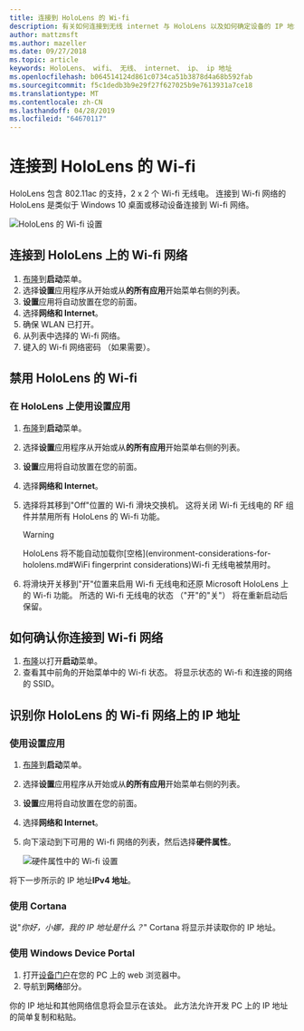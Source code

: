 ```yaml
---
title: 连接到 HoloLens 的 Wi-fi
description: 有关如何连接到无线 internet 与 HoloLens 以及如何确定设备的 IP 地址的说明。
author: mattzmsft
ms.author: mazeller
ms.date: 09/27/2018
ms.topic: article
keywords: HoloLens、 wifi、 无线、 internet、 ip、 ip 地址
ms.openlocfilehash: b064514124d861c0734ca51b3878d4a68b592fab
ms.sourcegitcommit: f5c1dedb3b9e29f27f627025b9e7613931a7ce18
ms.translationtype: MT
ms.contentlocale: zh-CN
ms.lasthandoff: 04/28/2019
ms.locfileid: "64670117"
---
```

# <a name="connecting-to-wi-fi-on-hololens"></a>连接到 HoloLens 的 Wi-fi

HoloLens 包含 802.11ac 的支持，2 x 2 个 Wi-fi 无线电。 连接到 Wi-fi 网络的 HoloLens 是类似于 Windows 10 桌面或移动设备连接到 Wi-fi 网络。

![HoloLens 的 Wi-fi 设置](images/wifi-hololens-600px.jpg)

## <a name="connecting-to-a-wi-fi-network-on-hololens"></a>连接到 HoloLens 上的 Wi-fi 网络

1. [布隆](gestures.md#bloom)到**启动**菜单。
2. 选择**设置**应用程序从开始或从**的所有应用**开始菜单右侧的列表。
3. **设置**应用将自动放置在您的前面。
4. 选择**网络和 Internet**。
5. 确保 WLAN 已打开。
6. 从列表中选择的 Wi-fi 网络。
7. 键入的 Wi-fi 网络密码 （如果需要）。

## <a name="disabling-wi-fi-on-hololens"></a>禁用 HoloLens 的 Wi-fi

### <a name="using-the-settings-app-on-hololens"></a>在 HoloLens 上使用设置应用

1. [布隆](gestures.md#bloom)到**启动**菜单。
2. 选择**设置**应用程序从开始或从**的所有应用**开始菜单右侧的列表。
3. **设置**应用将自动放置在您的前面。
4. 选择**网络和 Internet**。
5. 选择将其移到"Off"位置的 Wi-fi 滑块交换机。 这将关闭 Wi-fi 无线电的 RF 组件并禁用所有 HoloLens 的 Wi-fi 功能。 

    >[!WARNING]
    >HoloLens 将不能自动加载你[空格](environment-considerations-for-hololens.md#WiFi fingerprint considerations)Wi-fi 无线电被禁用时。
    
6. 将滑块开关移到"开"位置来启用 Wi-fi 无线电和还原 Microsoft HoloLens 上的 Wi-fi 功能。 所选的 Wi-fi 无线电的状态 （"开"的"关"） 将在重新启动后保留。

## <a name="how-to-confirm-you-are-connected-to-a-wi-fi-network"></a>如何确认你连接到 Wi-fi 网络

1. [布隆](gestures.md#bloom)以打开**启动**菜单。
2. 查看其中前角的开始菜单中的 Wi-fi 状态。 将显示状态的 Wi-fi 和连接的网络的 SSID。

## <a name="identifying-the-ip-address-of-your-hololens-on-the-wi-fi-network"></a>识别你 HoloLens 的 Wi-fi 网络上的 IP 地址

### <a name="using-the-settings-app"></a>使用设置应用

1. [布隆](gestures.md#bloom)到**启动**菜单。
2. 选择**设置**应用程序从开始或从**的所有应用**开始菜单右侧的列表。
3. **设置**应用将自动放置在您的前面。
4. 选择**网络和 Internet**。
5. 向下滚动到下可用的 Wi-fi 网络的列表，然后选择**硬件属性**。

    ![硬件属性中的 Wi-fi 设置](images/wifi-hololens-hwdetails.jpg)

将下一步所示的 IP 地址**IPv4 地址**。

### <a name="using-cortana"></a>使用 Cortana

说"*你好，小娜，我的 IP 地址是什么？*" Cortana 将显示并读取你的 IP 地址。

### <a name="using-windows-device-portal"></a>使用 Windows Device Portal

1. 打开[设备门户](using-the-windows-device-portal.md#networking)在您的 PC 上的 web 浏览器中。
2. 导航到**网络**部分。

你的 IP 地址和其他网络信息将会显示在该处。 此方法允许开发 PC 上的 IP 地址的简单复制和粘贴。
